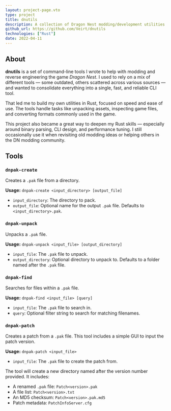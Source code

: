 ```yaml
---
layout: project-page.vto
type: project
title: dnutils
description: A collection of Dragon Nest modding/development utilities
github_url: https://github.com/Veirt/dnutils
technologies: ["Rust"]
date: 2022-04-11
---
```


## About

**dnutils** is a set of command-line tools I wrote to help with modding and reverse engineering the game _Dragon Nest_. I used to rely on a mix of different tools — some outdated, others scattered across various sources — and wanted to consolidate everything into a single, fast, and reliable CLI tool.

That led me to build my own utilities in Rust, focused on speed and ease of use. The tools handle tasks like unpacking assets, inspecting game files, and converting formats commonly used in the game.

This project also became a great way to deepen my Rust skills — especially around binary parsing, CLI design, and performance tuning. I still occasionally use it when revisiting old modding ideas or helping others in the DN modding community.

## Tools

### `dnpak-create`

Creates a `.pak` file from a directory.

**Usage:** `dnpak-create <input_directory> [output_file]`

- `input_directory`: The directory to pack.
- `output_file`: Optional name for the output `.pak` file. Defaults to `<input_directory>.pak`.

### `dnpak-unpack`

Unpacks a `.pak` file.

**Usage:** `dnpak-unpack <input_file> [output_directory]`

- `input_file`: The `.pak` file to unpack.
- `output_directory`: Optional directory to unpack to. Defaults to a folder named after the `.pak` file.

### `dnpak-find`

Searches for files within a `.pak` file.

**Usage:** `dnpak-find <input_file> [query]`

- `input_file`: The `.pak` file to search in.
- `query`: Optional filter string to search for matching filenames.

### `dnpak-patch`

Creates a patch from a `.pak` file. This tool includes a simple GUI to input the patch version.

**Usage:** `dnpak-patch <input_file>`

- `input_file`: The `.pak` file to create the patch from.

The tool will create a new directory named after the version number provided. It includes:

- A renamed `.pak` file: `Patch<version>.pak`
- A file list: `Patch<version>.txt`
- An MD5 checksum: `Patch<version>.pak.md5`
- Patch metadata: `PatchInfoServer.cfg`
